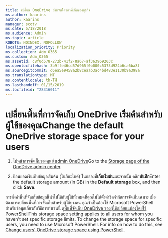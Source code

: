 ```yaml
---
title: เปลี่ยน OneDrive สำหรับโควตาที่เก็บของธุรกิจ
ms.author: kaarins
author: kaarins
manager: scotv
ms.date: 5/18/2018
ms.audience: Admin
ms.topic: article
ROBOTS: NOINDEX, NOFOLLOW
localization_priority: Priority
ms.collection: Adm_O365
ms.custom: Adm_O365
ms.assetid: c8f0d578-272b-41f2-8a67-af363969203c
ms.openlocfilehash: 3b9ffe46cd57d965f0b000c5373d924b6ca6ba8f
ms.sourcegitcommit: d6ea5e9458a2b8ceaab3ac4bd483e1130b9a398a
ms.translationtype: MT
ms.contentlocale: th-TH
ms.lasthandoff: 01/15/2019
ms.locfileid: "28316011"
---
```

# <a name="change-the-default-onedrive-storage-space-for-your-users"></a><span data-ttu-id="970dd-102">เปลี่ยนพื้นที่การจัดเก็บ OneDrive เริ่มต้นสำหรับผู้ใช้ของคุณ</span><span class="sxs-lookup"><span data-stu-id="970dd-102">Change the default OneDrive storage space for your users</span></span>

1. <span data-ttu-id="970dd-103">ไป[หน้าการจัดเก็บของศูนย์ admin OneDrive](https://admin.onedrive.com/?v=StorageSettings)</span><span class="sxs-lookup"><span data-stu-id="970dd-103">Go to the [Storage page of the OneDrive admin center](https://admin.onedrive.com/?v=StorageSettings).</span></span>
    
2. <span data-ttu-id="970dd-104">ป้อนยอดเงินเก็บข้อมูลเริ่มต้น (ในกิกะไบต์) ในกล่องที่**เก็บเริ่มต้น**และจากนั้น คลิก**บันทึก**</span><span class="sxs-lookup"><span data-stu-id="970dd-104">Enter the default storage amount (in GB) in the **Default storage** box, and then click **Save**.</span></span>
    
<span data-ttu-id="970dd-p101">การตั้งค่าพื้นที่จัดเก็บข้อมูลนี้นำไปใช้กับผู้ใช้ทั้งหมดที่คุณไม่ได้ตั้งค่าขีดจำกัดการจัดเก็บเฉพาะ เมื่อต้องการเปลี่ยนพื้นที่การจัดเก็บสำหรับผู้ใช้บางคน คุณจำเป็นต้องใช้ Microsoft PowerShell สำหรับข้อมูลเกี่ยวกับวิธีการทำเช่นนี้ ดู[พื้นที่จัดเก็บ OneDrive ของผู้ใช้เปลี่ยนแปลงโดยใช้ PowerShell](https://go.microsoft.com/fwlink/?linkid=866402)</span><span class="sxs-lookup"><span data-stu-id="970dd-p101">This storage space setting applies to all users for whom you haven't set specific storage limits. To change the storage space for specific users, you need to use Microsoft PowerShell. For info on how to do this, see [Change users' OneDrive storage space using PowerShell](https://go.microsoft.com/fwlink/?linkid=866402).</span></span>
  

